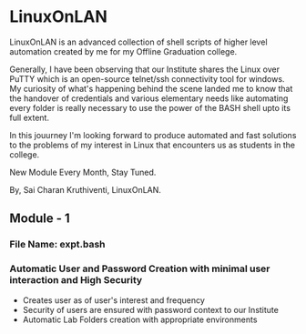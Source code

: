 # LinuxOnLAN
LinuxOnLAN is an advanced collection of shell scripts of higher level automation created by me for my Offline Graduation college.


Generally, I have been observing that our Institute shares the Linux over PuTTY which is an open-source telnet/ssh connectivity tool for windows. My curiosity of what's happening behind the scene landed me to know that the handover of credentials and various elementary needs like automating every folder is really necessary to use the power of the BASH shell upto its full extent.

In this jouurney I'm looking forward to produce automated and fast solutions to the problems of my interest in Linux that encounters us as students in the college.

New Module Every Month,
Stay Tuned.

By,
Sai Charan Kruthiventi,
LinuxOnLAN.


## Module - 1
### <b>File Name: expt.bash</b>
### Automatic User and Password Creation with minimal user interaction and High Security
- Creates user as of user's interest and frequency
- Security of users are ensured with password context to our Institute
- Automatic Lab Folders creation with appropriate environments
